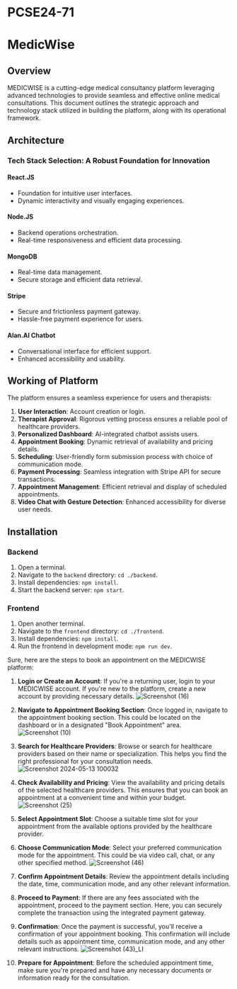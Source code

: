# PCSE24-71
# MedicWise

## Overview
MEDICWISE is a cutting-edge medical consultancy platform leveraging advanced technologies to provide seamless and effective online medical consultations. This document outlines the strategic approach and technology stack utilized in building the platform, along with its operational framework.

## Architecture
### Tech Stack Selection: A Robust Foundation for Innovation
#### React.JS
- Foundation for intuitive user interfaces.
- Dynamic interactivity and visually engaging experiences.

#### Node.JS
- Backend operations orchestration.
- Real-time responsiveness and efficient data processing.

#### MongoDB
- Real-time data management.
- Secure storage and efficient data retrieval.

#### Stripe
- Secure and frictionless payment gateway.
- Hassle-free payment experience for users.

#### Alan.AI Chatbot
- Conversational interface for efficient support.
- Enhanced accessibility and usability.

## Working of Platform
The platform ensures a seamless experience for users and therapists:
1. **User Interaction**: Account creation or login.
2. **Therapist Approval**: Rigorous vetting process ensures a reliable pool of healthcare providers.
3. **Personalized Dashboard**: AI-integrated chatbot assists users.
4. **Appointment Booking**: Dynamic retrieval of availability and pricing details.
5. **Scheduling**: User-friendly form submission process with choice of communication mode.
6. **Payment Processing**: Seamless integration with Stripe API for secure transactions.
7. **Appointment Management**: Efficient retrieval and display of scheduled appointments.
8. **Video Chat with Gesture Detection**: Enhanced accessibility for diverse user needs.

## Installation
### Backend
1. Open a terminal.
2. Navigate to the `backend` directory: `cd ./backend`.
3. Install dependencies: `npm install`.
4. Start the backend server: `npm start`.

### Frontend
1. Open another terminal.
2. Navigate to the `frontend` directory: `cd ./frontend`.
3. Install dependencies: `npm install`.
4. Run the frontend in development mode: `npm run dev`.

Sure, here are the steps to book an appointment on the MEDICWISE platform:

1. **Login or Create an Account**: If you're a returning user, login to your MEDICWISE account. If you're new to the platform, create a new account by providing necessary details.
![Screenshot (16)](https://github.com/cse-kiet/PCSE24-71/assets/163794362/04fc7050-0962-4506-9b5b-65e8713b3de7)

2. **Navigate to Appointment Booking Section**: Once logged in, navigate to the appointment booking section. This could be located on the dashboard or in a designated "Book Appointment" area.
![Screenshot (10)](https://github.com/cse-kiet/PCSE24-71/assets/163794362/0b01dd0a-0df2-41a4-bae3-fda1a918e0a4)

3. **Search for Healthcare Providers**: Browse or search for healthcare providers based on their name or specialization. This helps you find the right professional for your consultation needs.
![Screenshot 2024-05-13 100032](https://github.com/cse-kiet/PCSE24-71/assets/163794362/8026cb2d-e2b0-4243-82b4-bf205f4ef551)

4. **Check Availability and Pricing**: View the availability and pricing details of the selected healthcare providers. This ensures that you can book an appointment at a convenient time and within your budget.
![Screenshot (25)](https://github.com/cse-kiet/PCSE24-71/assets/163794362/4f6cfa14-8d24-499d-8086-4d145dff5390)


5. **Select Appointment Slot**: Choose a suitable time slot for your appointment from the available options provided by the healthcare provider.

6. **Choose Communication Mode**: Select your preferred communication mode for the appointment. This could be via video call, chat, or any other specified method.
![Screenshot (46)](https://github.com/cse-kiet/PCSE24-71/assets/163794362/a0061f40-647a-4c10-8d8d-74bc1b0e3c88)

7. **Confirm Appointment Details**: Review the appointment details including the date, time, communication mode, and any other relevant information.

8. **Proceed to Payment**: If there are any fees associated with the appointment, proceed to the payment section. Here, you can securely complete the transaction using the integrated payment gateway.

9. **Confirmation**: Once the payment is successful, you'll receive a confirmation of your appointment booking. This confirmation will include details such as appointment time, communication mode, and any other relevant instructions.
![Screenshot (43)_LI](https://github.com/cse-kiet/PCSE24-71/assets/163794362/b67550ae-773d-4273-9563-6de2dd7a63d0)

10. **Prepare for Appointment**: Before the scheduled appointment time, make sure you're prepared and have any necessary documents or information ready for the consultation.

